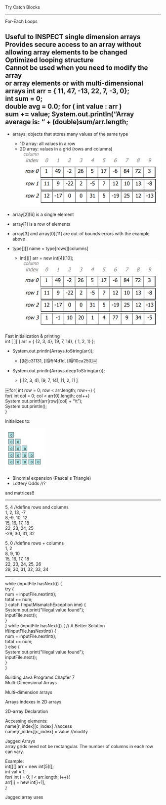 Try Catch Blocks
 
-------------------------------------------------------------------------------------------------------------------------------  
For-Each Loops
 
Useful to INSPECT single dimension arrays  
Provides secure access to an array without  
allowing array elements to be changed  
Optimized looping structure  
Cannot be used when you need to modify the array  
or array elements or with multi-dimensional arrays   int arr = { 11, 47, -13, 22, 7, -3, 0};  
int sum = 0;  
double avg = 0.0;   for ( int value : arr )  
sum += value;   System.out.println(“Array average is: “ + (double)sum/arr.length;  
-------------------------------------------------------------------------------------------------------------------------------
 
- arrays: objects that stores many values of the same type
    
    - 1D array: all values in a row
    - 2D array: values in a grid (rows and columns)
![column index 0 1 2 3 4 5 6 7 8 9 row2 12 -17 0 0 31 5 -19 25 12 -13 ](Exported%20image%2020240525204030-0.png)  

- array[2][6] is a single element
- array[1] is a row of elements
- array[3] and array[0][11] are out-of bounds errors with the example above 
- type[][] name = type[rows][columns]
    
    - int[][] arr = new int[4][10];
    ![column index 0 1 2 3 4 5 6 7 8 9 row2 12 -17 0 0 31 5 -19 25 12 -13 ](Exported%20image%2020240525204030-1.png)  
    
 
Fast initialization & printing  
int [ ][ ] arr = { {2, 3, 4}, {9, 7, 14}, { 1, 2, 1} };
 - System.out.println(Arrays.toString(arr));
    
    - [[I@c31131, [I@5f4d1d, [I@10ca250]￼
- System.out.println(Arrays.deepToString(arr));
    
    - [ [2, 3, 4], [9, 7, 14], [1, 2, 1] ]

￼for( int row = 0; row < arr.length; row++) {  
for( int col = 0; col < arr[0].length; col++)  
System.out.printf(arr[row][col] + “\t”);  
System.out.println();  
}
      

initializes to:

![Exported image](Exported%20image%2020240525204030-2.png)   
- Binomial expansion (Pascal's Triangle)
- Lottery Odds //?
   

and matrices!!
 
-------------------------------------------------------------------------------------------------------------------------------
 
5, 4 //define rows and columns  
1, 2, 13, -7  
8,-9, 10, 12  
15, 16, 17, 18  
22, 23, 24, 25  
-29, 30, 31, 32
   

5, 0 //define rows + columns  
1, 2  
8, 9, 10  
15, 16, 17, 18  
22, 23, 24, 25, 26  
29, 30, 31, 32, 33, 34
   
 
-------------------------------------------------------------------------------------------------------------------------------  
while (inputFile.hasNext()) {  
try {  
num = inputFile.nextInt();  
total += num;  
} catch (InputMismatchException ime) {  
System.out.print("Illegal value found");  
inputFile.next();  
}  
}   while (inputFile.hasNext()) { // A Better Solution  
if(inputFile.hasNextInt() {  
num = inputFile.nextInt();  
total += num;  
} else {  
System.out.print("Illegal value found");  
inputFile.next();  
}  
}
 
Building Java Programs Chapter 7  
Multi-Dimensional Arrays
 
Multi-dimension arrays
 
Arrays indexes in 2D arrays
 
2D-array Declaration
         

Accessing elements:  
name[r_index][c_index] //access  
name[r_index][c_index] = value //modify
   

Jagged Arrays  
array grids need not be rectangular. The number of columns in each row can vary.
 
Example:  
int[][] arr = new int[5][];  
int val = 1;  
for( int i = 0; I < arr.length; i++){  
arr[i] = new int[i+1];  
}
    
Jagged array uses